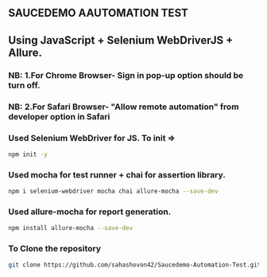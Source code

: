 ## SAUCEDEMO AAUTOMATION TEST

## Using JavaScript + Selenium WebDriverJS + Allure.

### NB: 1.For Chrome Browser- Sign in pop-up option should be turn off.
### NB: 2.For Safari Browser- "Allow remote automation" from developer option in Safari

### Used Selenium WebDriver for JS. To init =>
```bash
npm init -y
```
### Used mocha for test runner + chai for assertion library.
```bash
npm i selenium-webdriver mocha chai allure-mocha --save-dev
```
### Used allure-mocha for report generation.
```bash
npm install allure-mocha --save-dev
```

### To Clone the repository
```bash
git clone https://github.com/sahashovon42/Saucedemo-Automation-Test.git
```
```bash

```
